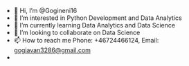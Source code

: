 - 👋 Hi, I’m @Gogineni16
- 👀 I’m interested in Python Development and Data Analytics
- 🌱 I’m currently learning Data Analytics and Data Science
- 💞️ I’m looking to collaborate on Data Science 
- 📫 How to reach me Phone: +46724466124,  Email: gogiavan3286@gmail.com
-                   

<!---
Gogineni16/Gogineni16 is a ✨ special ✨ repository because its `README.md` (this file) appears on your GitHub profile.
You can click the Preview link to take a look at your changes.
--->
